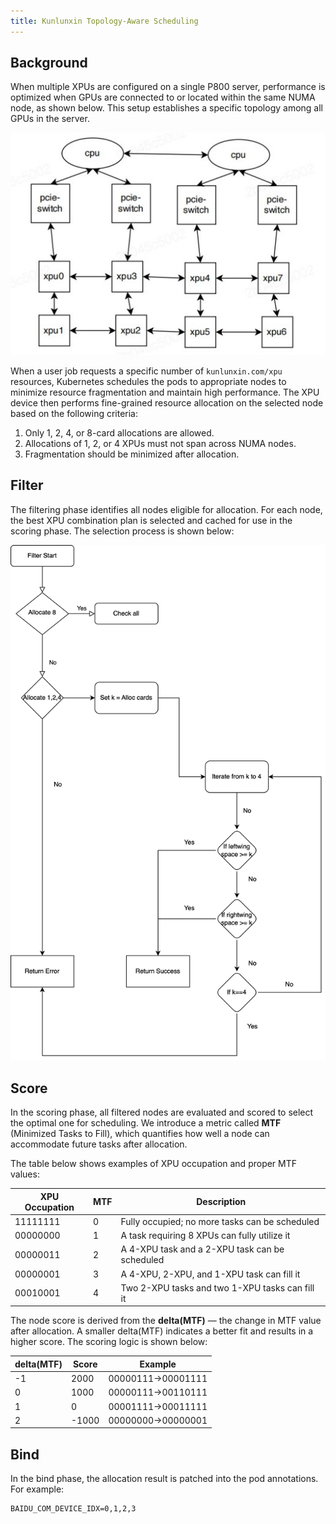 ```yaml
---
title: Kunlunxin Topology-Aware Scheduling
---
```


## Background

When multiple XPUs are configured on a single P800 server, performance is optimized
when GPUs are connected to or located within the same NUMA node, as shown below.
This setup establishes a specific topology among all GPUs in the server.

![img](../resources/kunlunxin_topo.jpg)

When a user job requests a specific number of `kunlunxin.com/xpu` resources,
Kubernetes schedules the pods to appropriate nodes to minimize resource fragmentation
and maintain high performance. The XPU device then performs fine-grained resource allocation
on the selected node based on the following criteria:

1. Only 1, 2, 4, or 8-card allocations are allowed.
2. Allocations of 1, 2, or 4 XPUs must not span across NUMA nodes.
3. Fragmentation should be minimized after allocation.

## Filter

The filtering phase identifies all nodes eligible for allocation. For each node,
the best XPU combination plan is selected and cached for use in the scoring phase.
The selection process is shown below:

![img](../resources/kunlunxin_filter.png)

## Score

In the scoring phase, all filtered nodes are evaluated and scored to select the optimal one
for scheduling. We introduce a metric called **MTF** (Minimized Tasks to Fill),
which quantifies how well a node can accommodate future tasks after allocation.

The table below shows examples of XPU occupation and proper MTF values:

| XPU Occupation | MTF | Description |
|----------------|-----|-------------|
| 11111111       | 0   | Fully occupied; no more tasks can be scheduled |
| 00000000       | 1   | A task requiring 8 XPUs can fully utilize it |
| 00000011       | 2   | A 4-XPU task and a 2-XPU task can be scheduled |
| 00000001       | 3   | A 4-XPU, 2-XPU, and 1-XPU task can fill it |
| 00010001       | 4   | Two 2-XPU tasks and two 1-XPU tasks can fill it |

The node score is derived from the **delta(MTF)** — the change in MTF value after allocation.
A smaller delta(MTF) indicates a better fit and results in a higher score.
The scoring logic is shown below:

| delta(MTF) | Score | Example |
|------------|-------|---------|
|   -1       | 2000  | 00000111->00001111 |
|    0       | 1000  | 00000111->00110111 |
|    1       | 0     | 00001111->00011111 |
|    2       | -1000 | 00000000->00000001 |

## Bind

In the bind phase, the allocation result is patched into the pod annotations. For example:

```
BAIDU_COM_DEVICE_IDX=0,1,2,3
```

